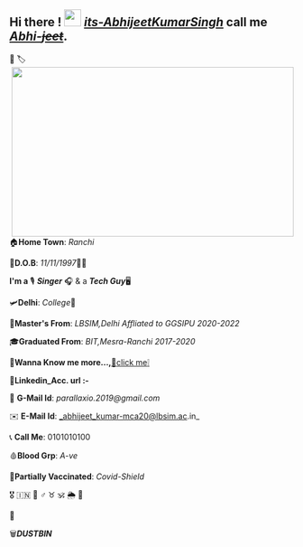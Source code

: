 ## Hi there ! <img src="https://raw.githubusercontent.com/MartinHeinz/MartinHeinz/master/wave.gif" width="30px"> [_its-AbhijeetKumarSingh_](https://github.com/its-AbhijeetKumar/its-AbhijeetKumar/files/7156469/Resume_Olivee1.pdf) call me [_Abhi-~~jeet~~_](https://github.com/its-AbhijeetKumar/its-AbhijeetKumar/files/7156469/Resume_Olivee1.pdf).
:pushpin: :label:<img align="right" width="500" height="300" src="https://user-images.githubusercontent.com/79626965/133147001-933168fe-f730-4e07-90db-119b2fec6537.gif">

:house:**Home Town**: _Ranchi_

:date:**D.O.B**: *11/11/1997*:tada::confetti_ball:

**I'm a** :studio_microphone: **_Singer_** :headphones: & a **_Tech Guy_**:desktop_computer:

:small_airplane:**Delhi**: _College_:school:

:school_satchel:**Master's From**: _LBSIM,Delhi Affliated to GGSIPU 2020-2022_

:mortar_board:**Graduated From**: _BIT,Mesra-Ranchi 2017-2020_

:file_folder:**Wanna Know me more...,**[:paperclip:click me:grey_exclamation:](https://github.com/its-AbhijeetKumar/its-AbhijeetKumar/files/7156469/Resume_Olivee1.pdf)

:briefcase:**Linkedin_Acc. url :-**

:e-mail: **G-Mail Id**: _parallaxio.2019@gmail.com_

:envelope: **E-Mail Id**: _abhijeet_kumar-mca20@lbsim.ac.in_

:telephone_receiver: **Call Me**: 0101010100

:drop_of_blood:**Blood Grp**: *A-ve*

:syringe:**Partially Vaccinated**: *Covid-Shield*

:medal_military:     :india:     :low_brightness:     :male_sign:     :taurus:     :om:     :sun_behind_rain_cloud:     :link:

:battery:

:wastebasket:**_DUSTBIN_**
